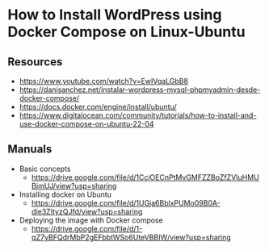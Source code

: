 # How to Install WordPress using Docker Compose on Linux-Ubuntu

## Resources

* https://www.youtube.com/watch?v=EwIVqaLGbB8
* https://danisanchez.net/instalar-wordpress-mysql-phpmyadmin-desde-docker-compose/
* https://docs.docker.com/engine/install/ubuntu/
* https://www.digitalocean.com/community/tutorials/how-to-install-and-use-docker-compose-on-ubuntu-22-04

## Manuals
* Basic concepts
  * https://drive.google.com/file/d/1CcjOECnPtMvGMFZZBoZfZVIuHMUBjmUJ/view?usp=sharing
* Installing docker on Ubuntu
  * https://drive.google.com/file/d/1UGja6BblxPUMo09B0A-die3ZltyzQJfd/view?usp=sharing 
* Deploying the image with Docker compose
  * https://drive.google.com/file/d/1-qZ7yBFQdrMbP2gEFbbtWSo6UteVBBIW/view?usp=sharing
